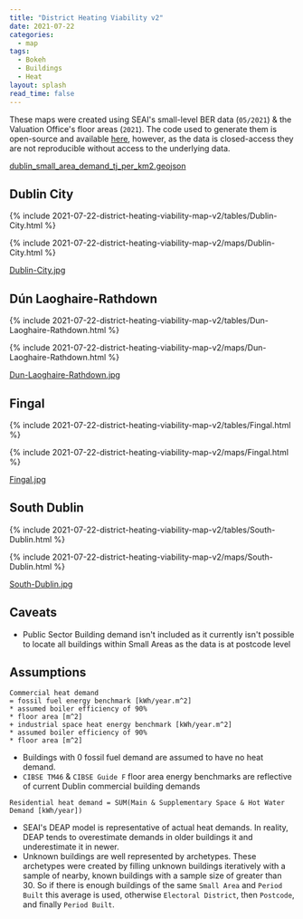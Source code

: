 ```yaml
---
title: "District Heating Viability v2"
date: 2021-07-22
categories:
  - map
tags:
  - Bokeh
  - Buildings
  - Heat
layout: splash
read_time: false
---
```

These maps were created using SEAI's small-level BER data (`05/2021`) & the Valuation Office's floor areas (`2021`).  The code used to generate them is open-source and available [here](https://github.com/codema-dev/projects), however, as the data is closed-access they are not reproducible without access to the underlying data.

[dublin_small_area_demand_tj_per_km2.geojson](https://codema-dev.s3.eu-west-1.amazonaws.com/dublin_small_area_demand_tj_per_km2.geojson)

## Dublin City

{% include 2021-07-22-district-heating-viability-map-v2/tables/Dublin-City.html %}


{% include 2021-07-22-district-heating-viability-map-v2/maps/Dublin-City.html %}

[Dublin-City.jpg](/assets/images/2021-07-22-district-heating-viability-map-v2/Dublin-City.jpg)

## Dún Laoghaire-Rathdown

{% include 2021-07-22-district-heating-viability-map-v2/tables/Dun-Laoghaire-Rathdown.html %}

{% include 2021-07-22-district-heating-viability-map-v2/maps/Dun-Laoghaire-Rathdown.html %}

[Dun-Laoghaire-Rathdown.jpg](/assets/images/2021-07-22-district-heating-viability-map-v2/Dun-Laoghaire-Rathdown.jpg)

## Fingal

{% include 2021-07-22-district-heating-viability-map-v2/tables/Fingal.html %}

{% include 2021-07-22-district-heating-viability-map-v2/maps/Fingal.html %}

[Fingal.jpg](/assets/images/2021-07-22-district-heating-viability-map-v2/Fingal.jpg)

## South Dublin

{% include 2021-07-22-district-heating-viability-map-v2/tables/South-Dublin.html %}

{% include 2021-07-22-district-heating-viability-map-v2/maps/South-Dublin.html %}

[South-Dublin.jpg](/assets/images/2021-07-22-district-heating-viability-map-v2/South-Dublin.jpg)

## Caveats

- Public Sector Building demand isn't included as it currently isn't possible to locate all buildings within Small Areas as the data is at postcode level

## Assumptions

```
Commercial heat demand
= fossil fuel energy benchmark [kWh/year.m^2]
* assumed boiler efficiency of 90%
* floor area [m^2]
+ industrial space heat energy benchmark [kWh/year.m^2]
* assumed boiler efficiency of 90%
* floor area [m^2]
```
- Buildings with 0 fossil fuel demand are assumed to have no heat demand.
- `CIBSE TM46` & `CIBSE Guide F` floor area energy benchmarks are reflective of current Dublin commercial building demands


```
Residential heat demand = SUM(Main & Supplementary Space & Hot Water Demand [kWh/year])
```
- SEAI's DEAP model is representative of actual heat demands.  In reality, DEAP tends to overestimate demands in older buildings it  and underestimate it in newer.
- Unknown buildings are well represented by archetypes. These archetypes were created by filling unknown buildings iteratively with a sample of nearby, known buildings with a sample size of greater than 30.  So if there is enough buildings of the same `Small Area` and `Period Built` this average is used, otherwise `Electoral District`, then `Postcode`, and finally `Period Built`.
    
    
